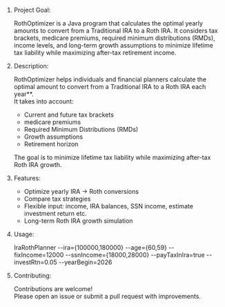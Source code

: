 1. Project Goal:
   
    RothOptimizer is a Java program that calculates the optimal yearly amounts to convert from a Traditional IRA to a Roth IRA. It considers tax brackets, medicare premiums, required minimum distributions (RMDs), income levels, and long-term growth assumptions to minimize lifetime tax liability while maximizing after-tax retirement income.

2. Description:
   
    RothOptimizer helps individuals and financial planners calculate the optimal amount to convert from a Traditional IRA to a Roth IRA each year**.  
   It takes into account:
   - Current and future tax brackets
   - medicare premiums
   - Required Minimum Distributions (RMDs)
   - Growth assumptions
   - Retirement horizon

    The goal is to minimize lifetime tax liability while maximizing after-tax Roth IRA growth.

3. Features:
   - Optimize yearly IRA → Roth conversions
   - Compare tax strategies
   - Flexible input: income, IRA balances, SSN income, estimate investment return etc.
   - Long-term Roth IRA growth simulation

4. Usage:
   
    IraRothPlanner 
   --ira={100000,180000}
   --age={60,59}
   --fixIncome=12000
   --ssnIncome={18000,28000}
   --payTaxInIra=true
   --investRtn=0.05
   --yearBegin=2026

7. Contributing:
   
    Contributions are welcome!  
Please open an issue or submit a pull request with improvements.  
